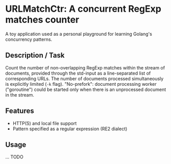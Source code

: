 # URLMatchCtr: A concurrent RegExp matches counter #
A toy application used as a personal playground for learning Golang's concurrency patterns.

## Description / Task ##
Count the number of non-overlapping RegExp matches within the stream of documents, provided through the std-input as a line-separated list of corresponding URLs.
The number of documents processed simultaneously is explicitly limited (`-k` flag).
"No-prefork": document processing worker ("goroutine") could be started only when there is an unprocessed document in the stream.

## Features ##
* HTTP(S) and local file support
* Pattern specified as a regular expression (RE2 dialect)

## Usage ##
... TODO
